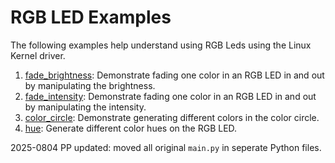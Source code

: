 # RGB LED Examples

The following examples help understand using RGB Leds using the Linux Kernel driver.

1. [fade_brightness](fade_brightness.py): Demonstrate fading one color in an RGB LED in and out by manipulating the brightness.
2. [fade_intensity](fade_intensity.py): Demonstrate fading one color in an RGB LED in and out by manipulating the intensity.
3. [color_circle](color_circle.py): Demonstrate generating different colors in the color circle.
4. [hue](hue.py): Generate different color hues on the RGB LED.

2025-0804 PP updated: moved all original `main.py` in seperate Python files.